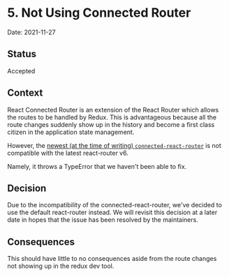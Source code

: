 # 5. Not Using Connected Router

Date: 2021-11-27

## Status

Accepted

## Context

React Connected Router is an extension of the React Router which allows the routes to be handled by Redux.
This is advantageous because all the route changes suddenly show up in the history and become a first
class citizen in the application state management.

However, the [newest (at the time of writing) `connected-react-router`](https://github.com/supasate/connected-react-router)
is not compatible with the latest react-router v6.

Namely, it throws a TypeError that we haven't been able to fix.

## Decision

Due to the incompatibility of the connected-react-router, we've decided to use the default react-router instead.
We will revisit this decision at a later date in hopes that the issue has been resolved by the maintainers.

## Consequences

This should have little to no consequences aside from the route changes not showing up in the redux dev tool.

